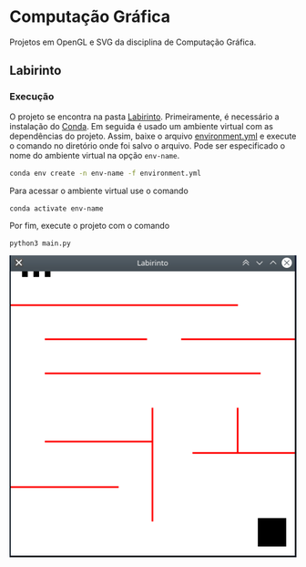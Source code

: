 # Computação Gráfica

Projetos em OpenGL e SVG da disciplina de Computação Gráfica.

## Labirinto

### Execução

O projeto se encontra na pasta [Labirinto](https://github.com/HenriqueFranc/Projeto-CG/tree/main/Labirinto). Primeiramente, é necessário a instalação do [Conda](https://docs.conda.io/en/latest/). Em seguida é usado um ambiente virtual com as dependências do projeto. Assim, baixe o arquivo [environment.yml](https://github.com/HenriqueFranc/Projeto-CG/blob/main/OpenGLProject/environment.yml) e execute o comando no diretório onde foi salvo o arquivo. Pode ser especificado o nome do ambiente virtual na opção `env-name`.  

```bash
conda env create -n env-name -f environment.yml
```

Para acessar o ambiente virtual use o comando

```
conda activate env-name
```

Por fim, execute o projeto com o comando

```bash
python3 main.py	
```

<img src="assets/Peek 2021-09-29 23-58.gif" />





